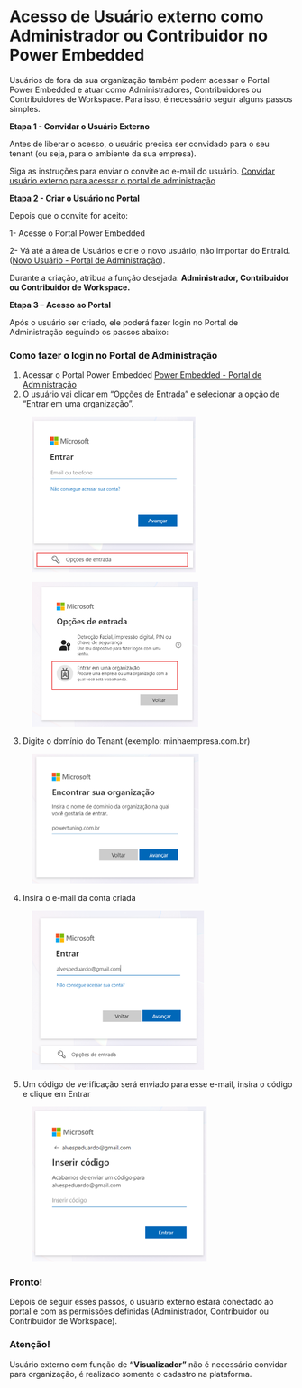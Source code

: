 # Acesso de Usuário externo como Administrador ou Contribuidor no Power Embedded

Usuários de fora da sua organização também podem acessar o Portal Power Embedded e atuar como Administradores, Contribuidores ou Contribuidores de Workspace. Para isso, é necessário seguir alguns passos simples.

**Etapa 1 - Convidar o Usuário Externo**

Antes de liberar o acesso, o usuário precisa ser convidado para o seu tenant (ou seja, para o ambiente da sua empresa).

Siga as instruções para enviar o convite ao e-mail do usuário. [Convidar usuário externo para acessar o portal de administração](https://docs.powerembedded.com.br/portal-de-administracao/usuarios/convidar-usuario-externo-para-acessar-o-portal-de-administracao)

**Etapa 2 - Criar o Usuário no Portal**

Depois que o convite for aceito:

1-    Acesse o Portal Power Embedded

2- Vá até a área de Usuários e crie o novo usuário, não importar do EntraId. ([Novo Usuário - Portal de Administração](https://admin.powerembedded.com.br/Users/Create)).

Durante a criação, atribua a função desejada: **Administrador, Contribuidor ou Contribuidor de Workspace.**

**Etapa 3 – Acesso ao Portal**

Após o usuário ser criado, ele poderá fazer login no Portal de Administração seguindo os passos abaixo:

### Como fazer o login no Portal de Administração

1. Acessar o Portal Power Embedded [Power Embedded - Portal de Administração](https://admin.powerembedded.com.br/)
2. O usuário vai clicar em “Opções de Entrada” e selecionar a opção de “Entrar em uma organização”.

<figure><img src="../../.gitbook/assets/image.png" alt="" width="290"><figcaption></figcaption></figure>

<figure><img src="../../.gitbook/assets/image (1).png" alt="" width="295"><figcaption></figcaption></figure>

3. &#x20;Digite o domínio do Tenant (exemplo: minhaempresa.com.br)

<figure><img src="../../.gitbook/assets/image (2).png" alt="" width="296"><figcaption></figcaption></figure>

4. Insira o e-mail da conta criada

<figure><img src="../../.gitbook/assets/image (3).png" alt="" width="305"><figcaption></figcaption></figure>

5. Um código de verificação será enviado para esse e-mail, insira o código e clique em Entrar

<figure><img src="../../.gitbook/assets/image (4).png" alt="" width="310"><figcaption></figcaption></figure>

### Pronto!

Depois de seguir esses passos, o usuário externo estará conectado ao portal e com as permissões definidas (Administrador, Contribuidor ou Contribuidor de Workspace).

### Atenção!

Usuário externo com função de **“Visualizador”** não é necessário convidar para organização, é realizado somente o cadastro na plataforma.
